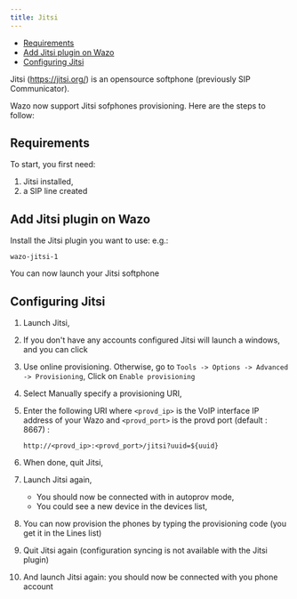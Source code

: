 ```yaml
---
title: Jitsi
---
```


- [Requirements](#requirements)
- [Add Jitsi plugin on Wazo](#add-jitsi-plugin-on-wazo)
- [Configuring Jitsi](#configuring-jitsi)

Jitsi (<https://jitsi.org/>) is an opensource softphone (previously SIP Communicator).

Wazo now support Jitsi sofphones provisioning. Here are the steps to follow:

## Requirements

To start, you first need:

1.  Jitsi installed,
2.  a SIP line created

## Add Jitsi plugin on Wazo

Install the Jitsi plugin you want to use: e.g.:

```text
wazo-jitsi-1
```

You can now launch your Jitsi softphone

## Configuring Jitsi

1.  Launch Jitsi,
2.  If you don't have any accounts configured Jitsi will launch a windows, and you can click
3.  Use online provisioning. Otherwise, go to `Tools -> Options -> Advanced -> Provisioning`, Click
    on `Enable provisioning`
4.  Select Manually specify a provisioning URI,
5.  Enter the following URI where `<provd_ip>` is the VoIP interface IP address of your Wazo and
    `<provd_port>` is the provd port (default : 8667) :

    ```url
    http://<provd_ip>:<provd_port>/jitsi?uuid=${uuid}
    ```

6.  When done, quit Jitsi,
7.  Launch Jitsi again,

    - You should now be connected with in autoprov mode,
    - You could see a new device in the devices list,

8.  You can now provision the phones by typing the provisioning code (you get it in the Lines list)
9.  Quit Jitsi again (configuration syncing is not available with the Jitsi plugin)
10. And launch Jitsi again: you should now be connected with you phone account
